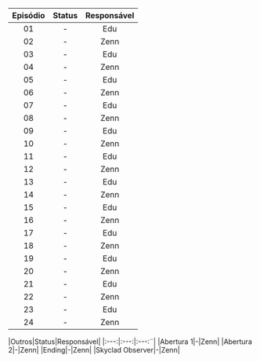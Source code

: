 
| Episódio | Status | Responsável |
|:---:|:---:|:---:
|01|-|Edu|
|02|-|Zenn|
|03|-|Edu|
|04|-|Zenn|
|05|-|Edu|
|06|-|Zenn|
|07|-|Edu|
|08|-|Zenn|
|09|-|Edu|
|10|-|Zenn|
|11|-|Edu|
|12|-|Zenn|
|13|-|Edu|
|14|-|Zenn|
|15|-|Edu|
|16|-|Zenn|
|17|-|Edu|
|18|-|Zenn|
|19|-|Edu|
|20|-|Zenn|
|21|-|Edu|
|22|-|Zenn|
|23|-|Edu|
|24|-|Zenn|

|Outros|Status|Responsável|
|:---:|:---:|:---:¨|
|Abertura 1|-|Zenn|
|Abertura 2|-|Zenn|
|Ending|-|Zenn|
|Skyclad Observer|-|Zenn|
